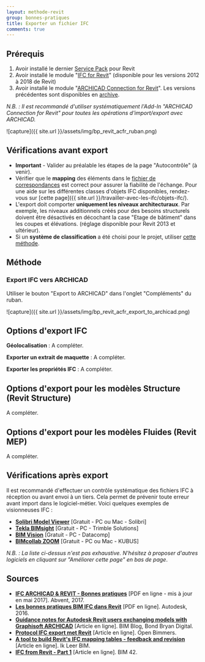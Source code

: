 ```yaml
---
layout: methode-revit
group: bonnes-pratiques
title: Exporter un fichier IFC
comments: true
---
```


## Prérequis

1. Avoir installé le dernier [Service Pack](https://knowledge.autodesk.com/support/revit-products/downloads) pour Revit
2.	Avoir installé le module "[IFC for Revit](https://sourceforge.net/projects/ifcexporter/files/)" (disponible pour les versions 2012 à 2018 de Revit)
3.	Avoir installé le module "[ARCHICAD Connection for Revit](http://www.graphisoft.com/downloads/interoperability.html)". Les versions précédentes sont disponibles en [archive](http://www.graphisoft.com/downloads/addons/interoperability/Archive.html).

*N.B. : Il est recommandé d'utiliser systématiquement l'Add-In "ARCHICAD Connection for Revit" pour toutes les opérations d'import/export avec ARCHICAD.*

![capture]({{ site.url }}/assets/img/bp_revit_acfr_ruban.png)

## Vérifications avant export

* **Important** - Valider au préalable les étapes de la page "Autocontrôle" (à venir).
* Vérifier que le **mapping** des éléments dans le [fichier de correspondances](https://knowledge.autodesk.com/fr/support/revit-products/learn-explore/caas/CloudHelp/cloudhelp/2018/FRA/Revit-DocumentPresent/files/GUID-B85CE60D-2868-427E-A37C-37C4F09D6016-htm.html) est correct pour assurer la fiabilité de l'échange. Pour une aide sur les différentes classes d'objets IFC disponibles, rendez-vous sur [cette page]({{ site.url }}/travailler-avec-les-ifc/objets-ifc/).
* L'export doit comporter **uniquement les niveaux architecturaux**. Par exemple, les niveaux additionnels créés pour des besoins structurels doivent être désactivés en décochant la case "Etage de bâtiment" dans les coupes et élévations. (réglage disponible pour Revit 2013 et ultérieur).
* Si un **système de classification** a été choisi pour le projet, utiliser [cette méthode](http://www.evolve-consultancy.com/resource/guides/ifc-classification-revit).

## Méthode

### Export IFC vers ARCHICAD

Utiliser le bouton "Export to ARCHICAD" dans l'onglet "Compléments" du ruban.

![capture]({{ site.url }}/assets/img/bp_revit_acfr_export_to_archicad.png)

## Options d'export IFC

**Géolocalisation** : 
A compléter.

**Exporter un extrait de maquette** :
A compléter.

**Exporter les propriétés IFC** :
A compléter.

## Options d'export pour les modèles Structure (Revit Structure)

A compléter.

## Options d'export pour les modèles Fluides (Revit MEP)

A compléter.

## Vérifications après export

Il est recommandé d'effectuer un contrôle systématique des fichiers IFC à réception ou avant envoi à un tiers. Cela permet de prévenir toute erreur avant import dans le logiciel-métier. Voici quelques exemples de visionneuses IFC :

* **[Solibri Model Viewer](http://www.solibri.com/products/solibri-model-viewer/)** [Gratuit - PC ou Mac - Solibri]
* **[Tekla BIMsight](http://www.teklabimsight.com/)** [Gratuit - PC - Trimble Solutions]
* **[BIM Vision](http://bimvision.eu/en/free-ifc-model-viewer/)** [Gratuit - PC - Datacomp]
* **[BIMcollab ZOOM](http://www.bimcollab.com/en/ZOOM/zoom)** [Gratuit - PC ou Mac - KUBUS]

*N.B. : La liste ci-dessus n'est pas exhaustive. N'hésitez à proposer d'autres logiciels en cliquant sur "Améliorer cette page" en bas de page*.

## Sources

* **[IFC ARCHICAD & REVIT - Bonnes pratiques](https://archicad.fr/download/guide-ifc-abvent/?wpdmdl=14005)** [PDF en ligne - mis à jour en mai 2017]. Abvent, 2017.
* **[Les bonnes pratiques BIM IFC dans Revit](http://abcdblog.typepad.com/abcd/2016/05/Livre_blanc_Autodesk-Bonnes_Pratiques_BIM-Revit-IFC.pdf)** [PDF en ligne]. Autodesk, 2016.
* **[Guidance notes for Autodesk Revit users exchanging models with Graphisoft ARCHICAD](http://bimblog.bondbryan.com/guidance-notes-for-autodesk-revit-users-exchanging-models-with-graphisoft-archicad/)** [Article en ligne]. BIM Blog, Bond Bryan Digital.
* **[Protocol IFC export met Revit](http://openbimmers.nl/protocol-ifc-export-met-revit/)** [Article en ligne]. Open Bimmers.
* **[A tool to build Revit's IFC mapping tables - feedback and revision](http://ikleerbim.blogspot.fr/2017/02/a-tool-to-build-revits-ifc-mapping.html?m=1)** [Article en ligne]. Ik Leer BIM.
* **[IFC from Revit - Part 1](https://www.bim42.com/2018/03/ifc-for-revit-1/)** [Article en ligne]. BIM 42.
